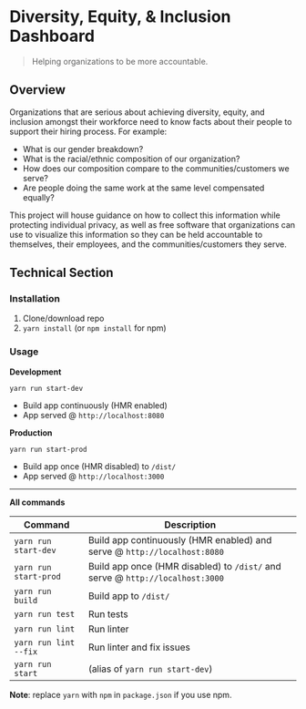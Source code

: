 # Diversity, Equity, & Inclusion Dashboard
> Helping organizations to be more accountable.

## Overview

Organizations that are serious about achieving diversity, equity, and inclusion amongst their workforce need to know facts about their people to support their hiring process. For example:
- What is our gender breakdown?
- What is the racial/ethnic composition of our organization?
- How does our composition compare to the communities/customers we serve?
- Are people doing the same work at the same level compensated equally?

This project will house guidance on how to collect this information while protecting individual privacy, as well as free software that organizations can use to visualize this information so they can be held accountable to themselves, their employees, and the communities/customers they serve.

## Technical Section

### Installation
1. Clone/download repo
2. `yarn install` (or `npm install` for npm)

### Usage
**Development**

`yarn run start-dev`

* Build app continuously (HMR enabled)
* App served @ `http://localhost:8080`

**Production**

`yarn run start-prod`

* Build app once (HMR disabled) to `/dist/`
* App served @ `http://localhost:3000`

---

**All commands**

Command | Description
--- | ---
`yarn run start-dev` | Build app continuously (HMR enabled) and serve @ `http://localhost:8080`
`yarn run start-prod` | Build app once (HMR disabled) to `/dist/` and serve @ `http://localhost:3000`
`yarn run build` | Build app to `/dist/`
`yarn run test` | Run tests
`yarn run lint` | Run linter
`yarn run lint --fix` | Run linter and fix issues
`yarn run start` | (alias of `yarn run start-dev`)

**Note**: replace `yarn` with `npm` in `package.json` if you use npm.
